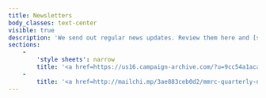 ```yaml
---
title: Newsletters
body_classes: text-center
visible: true
description: 'We send out regular news updates. Review them here and [subscribe](/get-involved/subscribe-to-mmrc-newsletter) if you''d like to be added to our mailing list. '
sections:
    -
        'style sheets': narrow
        title: '<a href=https://us16.campaign-archive.com/?u=9cc54a1aca50bb1824c727465&id=964c0a532e">Issue 34</a>'
    -
        title: '<a href=http://mailchi.mp/3ae883ceb0d2/mmrc-quarterly-newsletter-issue-33">Issue 33</a>'
---
```



